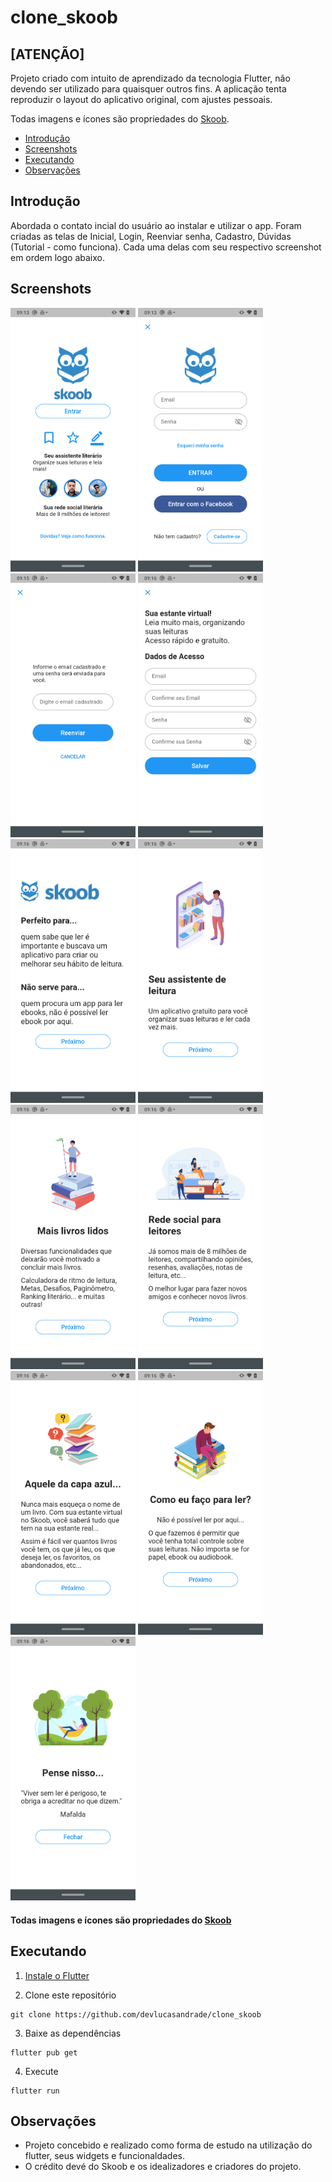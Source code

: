 # clone_skoob

## [ATENÇÃO]

Projeto criado com intuito de aprendizado da tecnologia Flutter, não devendo ser utilizado para quaisquer outros fins.
A aplicação tenta reproduzir o layout do aplicativo original, com ajustes pessoais.

Todas imagens e ícones são propriedades do [Skoob](https://www.skoob.com.br).


* [Introdução](#introdução)
* [Screenshots](#screenshots)
* [Executando](#executando)
* [Observações](#observações)
<!-- * [Contribua](#contribua) -->

## Introdução

Abordada o contato incial do usuário ao instalar e utilizar o app. Foram criadas as telas de Inicial, Login, Reenviar senha, Cadastro, Dúvidas (Tutorial - como funciona). Cada uma delas com seu respectivo screenshot em ordem logo abaixo.

## Screenshots

<p float="left"> 
  <img alt="Inicial" src="/screenshots/01.png" width="200" />
  <img alt="Login" src="/screenshots/02.png" width="200" />
  <img alt="Recuperação de senha" src="/screenshots/03.png" width="200" /> 
  <img alt="Cadastro" src="/screenshots/04.png" width="200" /> 
  <img alt="Tutorial 01" src="/screenshots/tutorial01.png" width="200" /> 
  <img alt="Tutorial 02" src="/screenshots/tutorial02.png" width="200" /> 
  <img alt="Tutorial 03" src="/screenshots/tutorial03.png" width="200" /> 
  <img alt="Tutorial 04" src="/screenshots/tutorial04.png" width="200" />
  <img alt="Tutorial 05" src="/screenshots/tutorial05.png" width="200" />
  <img alt="Tutorial 06" src="/screenshots/tutorial06.png" width="200" /> 
  <img alt="Tutorial 07" src="/screenshots/tutorial07.png" width="200" />
</p>

#### Todas imagens e ícones são propriedades do [Skoob](https://www.skoob.com.br)

## Executando

1. [Instale o Flutter](https://flutter.dev/docs/get-started/install)

2. Clone este repositório

```
git clone https://github.com/devlucasandrade/clone_skoob
```

3. Baixe as dependências

```
flutter pub get
```

4. Execute

```
flutter run
```

## Observações
* Projeto concebido e realizado como forma de estudo na utilização do flutter, seus widgets e funcionaldades.
* O crédito devé do Skoob e os idealizadores e criadores do projeto.


<!-- ## Contribua

1. **Fork** o repositório no *GitHub*
2. **Clone** o projeto para a sua máquina
3. **Commit** suas alterações 
4. **Push** para o seu *fork*
5. Faça um **Pull Request**
-->
